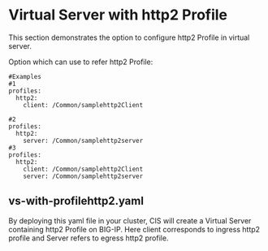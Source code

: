 # Virtual Server with http2 Profile

This section demonstrates the option to configure http2 Profile in virtual server.

Option which can use to refer http2 Profile:

```
#Examples
#1
profiles:
  http2: 
    client: /Common/samplehttp2Client

#2
profiles:
  http2: 
    server: /Common/samplehttp2server
#3
profiles:
  http2: 
    client: /Common/samplehttp2Client
    server: /Common/samplehttp2server
```

## vs-with-profilehttp2.yaml

By deploying this yaml file in your cluster, CIS will create a Virtual Server containing http2 Profile on BIG-IP.
Here client corresponds to ingress http2 profile and Server refers to egress http2 profile.
